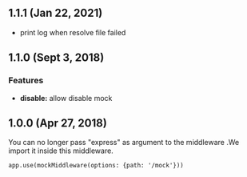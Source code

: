 ## 1.1.1 (Jan 22, 2021)
* print log when resolve file failed

## 1.1.0 (Sept 3, 2018)

### Features

* **disable:** allow disable mock

## 1.0.0 (Apr 27, 2018)
You can no longer pass "express" as argument to the middleware .We import it inside this middleware.

```
app.use(mockMiddleware(options: {path: '/mock'}))
```
